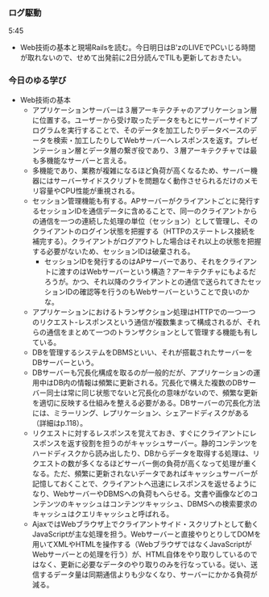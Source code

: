### ログ駆動
5:45  
- Web技術の基本と現場Railsを読む。今日明日はB'zのLIVEでPCいじる時間が取れないので、せめて出発前に2日分読んでTILも更新しておきたい。


### 今日のゆる学び
- Web技術の基本  
  - アプリケーションサーバーは３層アーキテクチャのアプリケーション層に位置する。ユーザーから受け取ったデータをもとにサーバーサイドプログラムを実行することで、そのデータを加工したりデータベースのデータを検索・加工したりしてWebサーバーへレスポンスを返す。プレゼンテーション層とデータ層の繋ぎ役であり、３層アーキテクチャでは最も多機能なサーバーと言える。
  - 多機能であり、業務が複雑になるほど負荷が高くなるため、サーバー機器にはサーバーサイドスクリプトを問題なく動作させられるだけのメモリ容量やCPU性能が重視される。
  - セッション管理機能も有する。APサーバーがクライアントごとに発行するセッションIDを通信データに含めることで、同一のクライアントからの通信を一つの連続した処理の単位（セッション）として管理し、そのクライアントのログイン状態を把握する（HTTPのステートレス接続を補完する）。クライアントがログアウトした場合はそれ以上の状態を把握する必要がないため、セッションIDは破棄される。
    - セッションIDを発行するのはAPサーバーであり、それをクライアントに渡すのはWebサーバーという構造？アーキテクチャにもよるだろうが。かつ、それ以降のクライアントとの通信で送られてきたセッションIDの確認等を行うのもWebサーバーということで良いのかな。
  - アプリケーションにおけるトランザクション処理はHTTPでの一つ一つのリクエスト-レスポンスという通信が複数集まって構成されるが、それらの通信をまとめて一つのトランザクションとして管理する機能も有している。
  - DBを管理するシステムをDBMSといい、それが搭載されたサーバーをDBサーバーという。
  - DBサーバーも冗長化構成を取るのが一般的だが、アプリケーションの運用中はDB内の情報は頻繁に更新される。冗長化で構えた複数のDBサーバー同士は常に同じ状態でないと冗長化の意味がないので、頻繁な更新を適切に反映する仕組みを整える必要がある。DBサーバーの冗長化方法には、ミラーリング、レプリケーション、シェアードディスクがある（詳細はp.118）。
  - リクエストに対するレスポンスを覚えておき、すぐにクライアントにレスポンスを返す役割を担うのがキャッシュサーバー。静的コンテンツをハードディスクから読み出したり、DBからデータを取得する処理は、リクエストの数が多くなるほどサーバー側の負荷が高くなって処理が重くなる。ただ、頻繁に更新されないデータであればキャッシュサーバーが記憶しておくことで、クライアントへ迅速にレスポンスを返せるようになり、WebサーバーやDBMSへの負荷もへらせる。文書や画像などのコンテンツのキャッシュはコンテンツキャッシュ、DBMSへの検索要求のキャッシュはクエリキャッシュと呼ばれる。
  - AjaxではWebブラウザ上でクライアントサイド・スクリプトとして動くJavaScriptが主な処理を担う。Webサーバーと直接やりとりしてDOMを用いてXMLやHTMLを操作する（WebブラウザではなくJavaScriptがWebサーバーとの処理を行う）が、HTML自体をやり取りしているのではなく、更新に必要なデータのやり取りのみを行なっている。従い、送信するデータ量は同期通信よりも少なくなり、サーバーにかかる負荷が減る。

